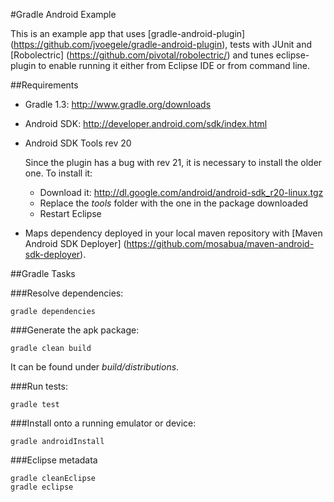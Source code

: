 #Gradle Android Example

This is an example app that uses [gradle-android-plugin] (https://github.com/jvoegele/gradle-android-plugin), tests with JUnit and [Robolectric] (https://github.com/pivotal/robolectric/)
and tunes eclipse-plugin to enable running it either from Eclipse IDE or from command line.


##Requirements

- Gradle 1.3: http://www.gradle.org/downloads
- Android SDK: http://developer.android.com/sdk/index.html
- Android SDK Tools rev 20

	Since the plugin has a bug with rev 21, it is necessary to
	install the older one. To install it:

	- Download it: http://dl.google.com/android/android-sdk_r20-linux.tgz
	- Replace the *tools* folder with the one in the package downloaded
	- Restart Eclipse

- Maps dependency deployed in your local maven repository with [Maven Android SDK Deployer] (https://github.com/mosabua/maven-android-sdk-deployer).


##Gradle Tasks

###Resolve dependencies:

	gradle dependencies

###Generate the apk package:

	gradle clean build

 It can be found under *build/distributions*.

###Run tests:

	gradle test

###Install onto a running emulator or device:

	gradle androidInstall

###Eclipse metadata

	gradle cleanEclipse
	gradle eclipse
